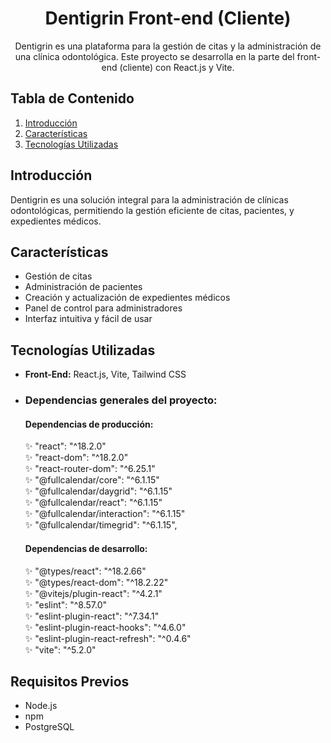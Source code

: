 <h1 align = "center"> Dentigrin Front-end (Cliente)</h1>
<p align = "center">
    Dentigrin es una plataforma para la gestión de citas y la administración de una clínica odontológica. Este proyecto se desarrolla en la parte del front-end (cliente) con React.js y Vite.
</p>

## Tabla de Contenido

1. [Introducción](#introducción)
2. [Características](#características)
3. [Tecnologías Utilizadas](#tecnologías-utilizadas)


## Introducción

Dentigrin es una solución integral para la administración de clínicas odontológicas, permitiendo la gestión eficiente de citas, pacientes, y expedientes médicos.

## Características

- Gestión de citas
- Administración de pacientes
- Creación y actualización de expedientes médicos
- Panel de control para administradores
- Interfaz intuitiva y fácil de usar

## Tecnologías Utilizadas

- **Front-End:** React.js, Vite, Tailwind CSS

- <h3>Dependencias generales del proyecto:</h3>

    <h4>Dependencias de producción:</h4>
    ✨ "react": "^18.2.0"</br>
    ✨ "react-dom": "^18.2.0"</br>
    ✨ "react-router-dom": "^6.25.1"</br>
    ✨ "@fullcalendar/core": "^6.1.15"</br>
    ✨ "@fullcalendar/daygrid": "^6.1.15"</br>
    ✨ "@fullcalendar/react": "^6.1.15"</br>
    ✨ "@fullcalendar/interaction": "^6.1.15"</br>
    ✨ "@fullcalendar/timegrid": "^6.1.15",</br>
        

    <h4>Dependencias de desarrollo:</h4>
    ✨ "@types/react": "^18.2.66"</br>
    ✨ "@types/react-dom": "^18.2.22"</br>
    ✨ "@vitejs/plugin-react": "^4.2.1"</br>
    ✨ "eslint": "^8.57.0"</br>
    ✨ "eslint-plugin-react": "^7.34.1"</br>
    ✨ "eslint-plugin-react-hooks": "^4.6.0"</br>
    ✨ "eslint-plugin-react-refresh": "^0.4.6"</br>
    ✨ "vite": "^5.2.0"</br>




## Requisitos Previos

- Node.js
- npm 
- PostgreSQL